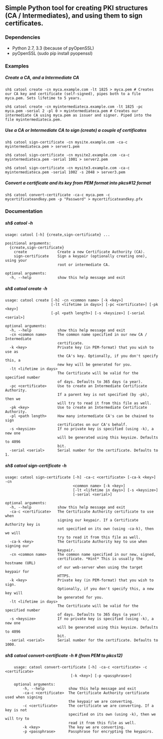 ## Simple Python tool for creating PKI structures (CA / Intermediates), and using them to sign certificates.

### Dependencies

* Python 2.7, 3.3 (because of pyOpenSSL)
* pyOpenSSL (sudo pip install pyopenssl)


### Examples

##### Create a CA, and a Intermediate CA

    sh$ catool create -cn myca.example.com -lt 1825 > myca.pem # Creates our CA key and certificate (self-signed), pipes both to a file myca.pem. Sets lifetime to 5 years.

    sh$ catool create -cn myintermediateca.example.com -lt 1825 -pc myca.pem -serial 2 -pl 0 > myintermediateca.pem # Creates our intermediate CA using myca.pem as issuer and signer. Piped into the file myintermediateca.pem.



##### Use a CA or Intermediate CA to sign (create) a couple of certificates

    sh$ catool sign-certificate -cn mysite.example.com -ca-c myintermediateca.pem > server1.pem

    sh$ catool sign-certificate -cn mysite2.example.com -ca-c myintermediateca.pem -serial 1001 > server2.pem

    sh$ catool sign-certificate -cn mysite3.example.com -ca-c myintermediateca.pem -serial 1002 -s 2048 > server3.pem



##### Convert a certificate and its key from PEM format into pkcs#12 format

    sh$ catool convert-certificate -ca-c myca.pem -c mycertificateandkey.pem -p "Password" > mycertificateandkey.pfx



### Documentation

##### sh$ catool -h
    usage: catool [-h] {create,sign-certificate} ...

    positional arguments:
      {create,sign-certificate}
        create              Create a new Certificate Authority (CA).
        sign-certificate    Sign a keypair (optionally creating one), using your
                            root or intermediate CA.

    optional arguments:
      -h, --help            show this help message and exit



##### sh$ catool create -h
    usage: catool create [-h] -cn <common name> [-k <key>]
                         [-lt <lifetime in days>] [-pc <certificate>] [-pk <key>]
                         [-pl <path length>] [-s <keysize>] [-serial <serial>]

    optional arguments:
      -h, --help            show this help message and exit
      -cn <common name>     The common name specified in our new CA / Intermediate
                            certificate.
      -k <key>              Private key (in PEM-format) that you wish to use as
                            the CA's key. Optionally, if you don't specify this, a
                            new key will be generated for you.
      -lt <lifetime in days>
                            The Certificate will be valid for the specified number
                            of days. Defaults to 365 days (a year).
      -pc <certificate>     Use to create an Intermediate Certificate Authority.
                            If a parent key is not specified (by -pk), then we
                            will try to read it from this file as well.
      -pk <key>             Use to create an Intermediate Certificate Authority.
      -pl <path length>     How many intermediate CA's can be chained to sign
                            certificates on our CA's behalf.
      -s <keysize>          If no private key is specified (using -k), a new one
                            will be generated using this keysize. Defaults to 4096
                            bit.
      -serial <serial>      Serial number for the certificate. Defaults to 1.



##### sh$ catool sign-certificate -h
    usage: catool sign-certificate [-h] -ca-c <certificate> [-ca-k <key>] -cn
                                   <common name> [-k <key>]
                                   [-lt <lifetime in days>] [-s <keysize>]
                                   [-serial <serial>]

    optional arguments:
      -h, --help            show this help message and exit
      -ca-c <certificate>   The Certificate Authority certificate to use when
                            signing our keypair. If a Certificate Authority key is
                            not specified on its own (using -ca-k), then we will
                            try to read it from this file as well.
      -ca-k <key>           The Certificate Authority key to use when signing our
                            keypair.
      -cn <common name>     The common name specified in our new, signed,
                            certificate. *Hint* This is usually the hostname (URL)
                            of our web-server when using the target keypair for
                            HTTPS.
      -k <key>              Private key (in PEM-format) that you wish to sign.
                            Optionally, if you don't specify this, a new key will
                            be generated for you.
      -lt <lifetime in days>
                            The Certificate will be valid for the specified number
                            of days. Defaults to 365 days (a year).
      -s <keysize>          If no private key is specified (using -k), a new one
                            will be generated using this keysize. Defaults to 4096
                            bit.
      -serial <serial>      Serial number for the certificate. Defaults to 1000.



##### sh$ catool convert-certificate -h # (from PEM to pkcs12)
        usage: catool convert-certificate [-h] -ca-c <certificate> -c <certificate>
                                  [-k <key>] [-p <passphrase>]

        optional arguments:
            -h, --help           show this help message and exit
            -ca-c <certificate>  The Certificate Authority certificate used when signing
                                 the keypair we are converting.
            -c <certificate>     The certificate we are converting. If a key is not
                                 specified on its own (using -k), then we will try to
                                 read it from this file as well.
            -k <key>             The key we are converting.
            -p <passphrase>      Passphrase for encrypting the keypairs.
